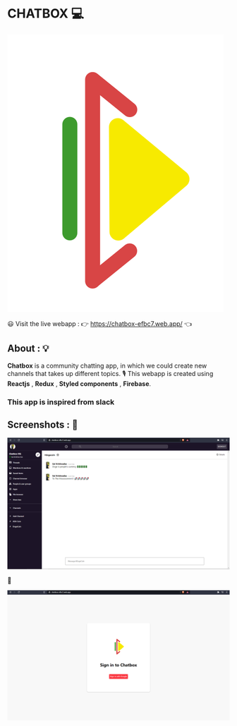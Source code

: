 # CHATBOX 💻

![Logo](https://github.com/saikrishnadas/Chatbox/blob/main/src/chatbox-logo.svg)

😃  Visit the live webapp : 👉  https://chatbox-efbc7.web.app/  👈

## About : 💡

**Chatbox** is a community chatting app, in which we could create new channels that takes up different topics. 🎙
This webapp is created using **Reactjs** , **Redux** , **Styled components** , **Firebase**.
### This app is inspired from slack 


## Screenshots : 📸

![website screenshot](https://github.com/saikrishnadas/Chatbox/blob/main/Screenshot-main.png)


🔑

![login screenshot](https://github.com/saikrishnadas/Chatbox/blob/main/Screenshot-login.png)


